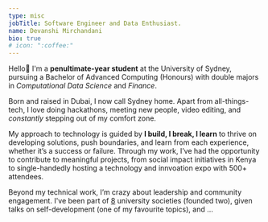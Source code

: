 ```yaml
---
type: misc
jobTitle: Software Engineer and Data Enthusiast.
name: Devanshi Mirchandani
bio: true
# icon: ":coffee:"
---
```


Hello:wave: I'm a **penultimate-year student** at the University of Sydney, pursuing a Bachelor of Advanced Computing (Honours) with double majors in *Computational Data Science* and *Finance*. 

Born and raised in Dubai, I now call Sydney home. Apart from all-things-tech, I love doing hackathons, meeting new people, video editing, and *constantly* stepping out of my comfort zone.

My approach to technology is guided by **I build, I break, I learn** to thrive on developing solutions, push boundaries, and learn from each experience, whether it’s a success or failure. Through my work, I’ve had the opportunity to contribute to meaningful projects, from social impact initiatives in Kenya to single-handedly hosting a technology and innvoation expo with 500+ attendees. 

Beyond my technical work, I’m crazy about leadership and community engagement. I've been part of <ins>8</ins> university societies (founded two), given talks on self-development (one of my favourite topics), and ...